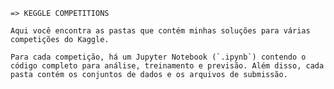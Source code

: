     => KEGGLE COMPETITIONS
    
    Aqui você encontra as pastas que contém minhas soluções para várias competições do Kaggle. 

    Para cada competição, há um Jupyter Notebook (`.ipynb`) contendo o código completo para análise, treinamento e previsão. Além disso, cada pasta contém os conjuntos de dados e os arquivos de submissão.
